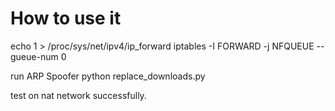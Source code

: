 # How to use it
echo 1 > /proc/sys/net/ipv4/ip_forward
iptables -I FORWARD -j NFQUEUE --gueue-num 0

run ARP Spoofer
python replace_downloads.py

test on nat network successfully.
